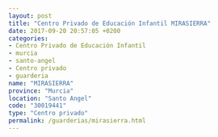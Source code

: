 ```yaml
---
layout: post
title: "Centro Privado de Educación Infantil MIRASIERRA"
date: 2017-09-20 20:57:05 +0200
categories:
- Centro Privado de Educación Infantil
- murcia
- santo-angel
- Centro privado
- guarderia
name: "MIRASIERRA"
province: "Murcia"
location: "Santo Angel"
code: "30019441"
type: "Centro privado"
permalink: /guarderias/mirasierra.html
---
```

